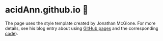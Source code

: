 # acidAnn.github.io :lemon:

The page uses the style template created by Jonathan McGlone. For more details, see his blog entry about using [GitHub pages](http://jmcglone.com/guides/github-pages/) and the corresponding [code](https://github.com/hankquinlan)).
